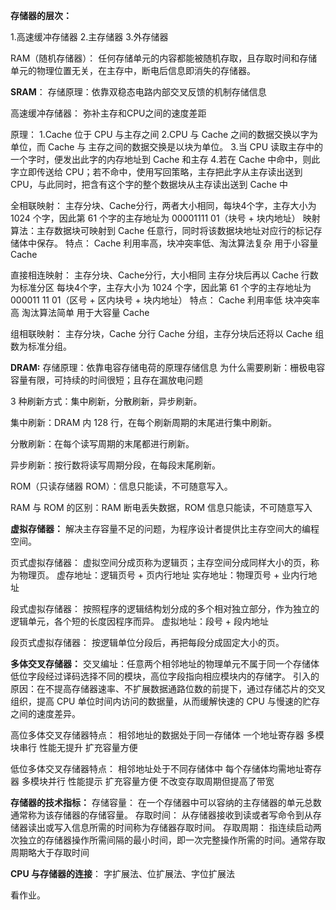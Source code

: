 **存储器的层次：**

1.高速缓冲存储器
2.主存储器
3.外存储器

RAM（随机存储器）：
任何存储单元的内容都能被随机存取，且存取时间和存储单元的物理位置无关，在主存中，断电后信息即消失的存储器。

**SRAM**：
存储原理：依靠双稳态电路内部交叉反馈的机制存储信息

高速缓冲存储器：
弥补主存和CPU之间的速度差距

原理：
1.Cache 位于 CPU 与主存之间
2.CPU 与 Cache 之间的数据交换以字为单位，而 Cache 与 主存之间的数据交换是以块为单位。
3.当 CPU 读取主存中的一个字时，便发出此字的内存地址到 Cache 和主存
4.若在 Cache 中命中，则此字立即传送给 CPU；若不命中，使用写回策略，主存把此字从主存读出送到 CPU，与此同时，把含有这个字的整个数据块从主存读出送到 Cache 中

全相联映射：
主存分块、Cache分行，两者大小相同，每块4个字，主存大小为 1024 个字，因此第 61 个字的主存地址为 00001111 01（块号 + 块内地址）
映射算法：主存数据块可映射到 Cache 任意行，同时将该数据块地址对应行的标记存储体中保存。
特点：
Cache 利用率高，块冲突率低、淘汰算法复杂
用于小容量 Cache

直接相连映射：
主存分块、Cache分行，大小相同
主存分块后再以 Cache 行数为标准分区
每块4个字，主存大小为 1024 个字，因此第 61 个字的主存地址为 000011 11 01（区号 + 区内块号 + 块内地址）
特点：
Cache 利用率低
块冲突率高
淘汰算法简单
用于大容量 Cache

组相联映射：
主存分块，Cache 分行
Cache 分组，主存分块后还将以 Cache 组数为标准分组。

**DRAM:**
存储原理：依靠电容存储电荷的原理存储信息
为什么需要刷新：栅极电容容量有限，可持续的时间很短；且存在漏放电问题

3 种刷新方式：集中刷新，分散刷新，异步刷新。

集中刷新：DRAM 内 128 行，在每个刷新周期的末尾进行集中刷新。

分散刷新：在每个读写周期的末尾都进行刷新。

异步刷新：按行数将读写周期分段，在每段末尾刷新。

ROM（只读存储器 ROM）：信息只能读，不可随意写入。

RAM 与 ROM 的区别：RAM 断电丢失数据，ROM 信息只能读，不可随意写入

**虚拟存储器：**
解决主存容量不足的问题，为程序设计者提供比主存空间大的编程空间。

页式虚拟存储器：
虚拟空间分成页称为逻辑页；主存空间分成同样大小的页，称为物理页。
虚存地址：逻辑页号 + 页内行地址
实存地址：物理页号 + 业内行地址

段式虚拟存储器：
按照程序的逻辑结构划分成的多个相对独立部分，作为独立的逻辑单元，各个短的长度因程序而异。
虚拟地址：段号 + 段内地址

段页式虚拟存储器：
按逻辑单位分段后，再把每段分成固定大小的页。

**多体交叉存储器：**
交叉编址：任意两个相邻地址的物理单元不属于同一个存储体 低位字段经过译码选择不同的模块，高位字段指向相应模块内的存储字。
引入的原因：在不提高存储器速率、不扩展数据通路位数的前提下，通过存储芯片的交叉组织，提高 CPU 单位时间内访问的数据量，从而缓解快速的 CPU 与慢速的贮存之间的速度差异。

高位多体交叉存储器特点：
相邻地址的数据处于同一存储体
一个地址寄存器
多模块串行
性能无提升
扩充容量方便

低位多体交叉存储器特点：
相邻地址处于不同存储体中
每个存储体均需地址寄存器
多模块并行
性能提示
扩充容量方便
不改变存取周期但提高了带宽

**存储器的技术指标：**
存储容量：
在一个存储器中可以容纳的主存储器的单元总数通常称为该存储器的存储容量。
存取时间：
从存储器接收到读或者写命令到从存储器读出或写入信息所需的时间称为存储器存取时间。
存取周期：
指连续启动两次独立的存储器操作所需间隔的最小时间，即一次完整操作所需的时间。通常存取周期略大于存取时间

**CPU 与存储器的连接**：
字扩展法、位扩展法、字位扩展法

看作业。

